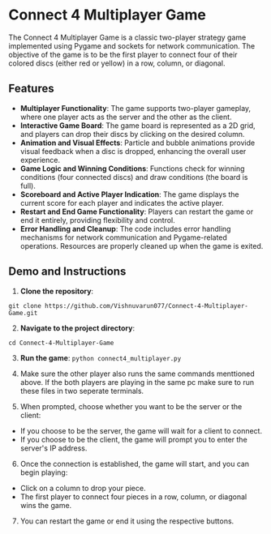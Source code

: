 # Connect 4 Multiplayer Game

The Connect 4 Multiplayer Game is a classic two-player strategy game implemented using Pygame and sockets for network communication. The objective of the game is to be the first player to connect four of their colored discs (either red or yellow) in a row, column, or diagonal.

## Features

- **Multiplayer Functionality**: The game supports two-player gameplay, where one player acts as the server and the other as the client.
- **Interactive Game Board**: The game board is represented as a 2D grid, and players can drop their discs by clicking on the desired column.
- **Animation and Visual Effects**: Particle and bubble animations provide visual feedback when a disc is dropped, enhancing the overall user experience.
- **Game Logic and Winning Conditions**: Functions check for winning conditions (four connected discs) and draw conditions (the board is full).
- **Scoreboard and Active Player Indication**: The game displays the current score for each player and indicates the active player.
- **Restart and End Game Functionality**: Players can restart the game or end it entirely, providing flexibility and control.
- **Error Handling and Cleanup**: The code includes error handling mechanisms for network communication and Pygame-related operations. Resources are properly cleaned up when the game is exited.

## Demo and Instructions

1. **Clone the repository**:

`git clone https://github.com/Vishnuvarun077/Connect-4-Multiplayer-Game.git`

2. **Navigate to the project directory**:

`cd Connect-4-Multiplayer-Game`

3. **Run the game**:
`python connect4_multiplayer.py`

4. Make sure the other player also runs the same commands menttioned above. If the both players are playing in the same pc make sure to run these files in two seperate terminals.
5. When prompted, choose whether you want to be the server or the client:
- If you choose to be the server, the game will wait for a client to connect.
- If you choose to be the client, the game will prompt you to enter the server's IP address.

6. Once the connection is established, the game will start, and you can begin playing:
- Click on a column to drop your piece.
- The first player to connect four pieces in a row, column, or diagonal wins the game.

7. You can restart the game or end it using the respective buttons.


